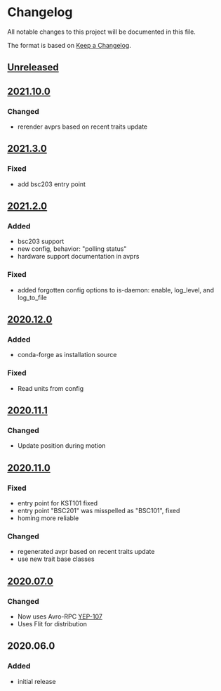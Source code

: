 # Changelog
All notable changes to this project will be documented in this file.

The format is based on [Keep a Changelog](https://keepachangelog.com/).

## [Unreleased]

## [2021.10.0]

### Changed
- rerender avprs based on recent traits update

## [2021.3.0]

### Fixed
- add bsc203 entry point

## [2021.2.0]

### Added
- bsc203 support
- new config, behavior: "polling status"
- hardware support documentation in avprs

### Fixed
- added forgotten config options to is-daemon: enable, log_level, and log_to_file

## [2020.12.0]

### Added
- conda-forge as installation source

### Fixed
- Read units from config

## [2020.11.1]

### Changed
- Update position during motion

## [2020.11.0]

### Fixed
- entry point for KST101 fixed
- entry point "BSC201" was misspelled as "BSC101", fixed
- homing more reliable

### Changed
- regenerated avpr based on recent traits update
- use new trait base classes

## [2020.07.0]

### Changed
- Now uses Avro-RPC [YEP-107](https://yeps.yaq.fyi/107/)
- Uses Flit for distribution

## 2020.06.0

### Added
- initial release

[Unreleased]: https://gitlab.com/yaq/yaqd-thorlabs/-/compare/v2021.10.0...master
[2021.10.0]: https://gitlab.com/yaq/yaqd-thorlabs/-/compare/v2021.3.0...v2021.10.0
[2021.3.0]: https://gitlab.com/yaq/yaqd-thorlabs/-/compare/v2021.2.0...v2021.3.0
[2021.2.0]: https://gitlab.com/yaq/yaqd-thorlabs/-/compare/v2020.12.0...v2021.2.0
[2020.12.0]: https://gitlab.com/yaq/yaqd-thorlabs/-/compare/v2020.11.1...v2020.12.0
[2020.11.1]: https://gitlab.com/yaq/yaqd-thorlabs/-/compare/v2020.11.0...v2020.11.1
[2020.11.0]: https://gitlab.com/yaq/yaqd-thorlabs/-/compare/v2020.07.0...v2020.11.0
[2020.07.0]: https://gitlab.com/yaq/yaqd-thorlabs/-/compare/v2020.06.0...v2020.07.0

